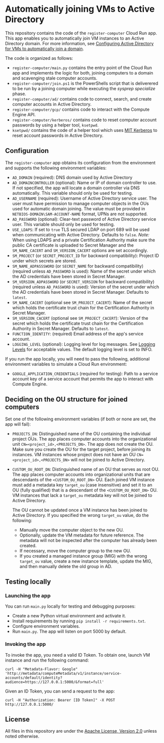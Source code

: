 # Automatically joining VMs to Active Directory

This repository contains the code of the `register-computer` Cloud Run app. This app enables you
to automatically join VM instances to an Active Directory domain. For more information,
see [Configuring Active Directory for VMs to automatically join a domain](https://cloud.google.com/solutions/configuring-active-directory-for-vms-to-automatically-join-the-domain).

The code is organized as follows:

* `register-computer/main.py` contains the entry point of the Cloud Run app and implements the
   logic for both, joining computers to a domain and scavenging stale computer accounts.
* `register-computer/join.ps1` is the PowerShells script that is deliverered to be run by a
   joining computer while executing the _sysprep specialize_ phase.
* `register-computer/ad/` contains code to connect, search, and create computer accounts in
   Active Directory.
* `register-computer/gcp/` contains code to interact with the Compute Engine API.
* `register-computer/kerberos/` contains code to reset computer account passwords by using a
   helper tool, `ksetpwd`.
* `ksetpwd/` contains the code of a helper tool which uses [MIT Kerberos](https://web.mit.edu/kerberos/)
  to reset account passwords in Active Directory.

## Configuration

The `register-computer` app obtains its configuration from the environment and supports the following environment variables:

* `AD_DOMAIN` (required): DNS domain used by Active Directory
* `AD_DOMAINCONTROLLER` (optional): Name or IP of domain controller to use. If not specified, the app will locate a domain controller via DNS automatically. This variable should only be used for testing.
* `AD_USERNAME` (required): Username of Active Directory service user. The user must have permission to manage computer objects in the OUs used for automatic domain joining. The value must be provided in `NETBIOS-DOMAIN\SAM-ACCOUNT-NAME` format, UPNs are not supported.
* `AD_PASSWORD` (optional): Clear-text password of Active Directory service user.  This variable should only be used for testing.
* `USE_LDAPS`: If set to `true` TLS secured LDAP on port 689 will be used when communicating with Active Directory. Defaults to `false`. *Note:* When using LDAPS and a private Certification Authority make sure the public CA certificate is uploaded to Secret Manager and the `SM_NAME_CACERT` and `SM_VERSION_CACERT` options are set accordingly.
* `SM_PROJECT` (or `SECRET_PROJECT_ID` for backward compatibility): Project ID under which secrets are stored.
* `SM_NAME_ADPASSSWORD` (or `SECRET_NAME` for backward compatibility) (required unless `AD_PASSWORD` is used): Name of the secret under which the AD credentials have been stored in Secret Manager.
* `SM_VERSION_ADPASSWORD` (or `SECRET_VERSION` for backward compatibility) (required unless `AD_PASSWORD` is used): Version of the secret under which the AD credentials have been stored in Secret Manager. Defaults to `latest`.
* `SM_NAME_CACERT` (optional see `SM_PROJECT_CACERT`): Name of the secret which holds the certificate trust chain for the Certification Authority in Secret Manager.
* `SM_VERSION_CACERT` (optional see `SM_PROJECT_CACERT`): Version of the secret which holds the certificate trust chain for the Certification Authority in Secret Manager. Defaults to `latest`.
* `FUNCTION_IDENTITY`: (required) Email address of the app's service account.
* `LOGGING_LEVEL` (optional): Logging level for log messages. See [Logging Levels](https://docs.python.org/3/library/logging.html#levels) for acceptable values. The default logging level is set to INFO.

If you run the app locally, you will need to pass the following, additional environment variables to simulate a
Cloud Run environment:

* `GOOGLE_APPLICATION_CREDENTIALS` (required for testing): Path to a service account key of a service account that permits the app to interact with Compute Engine. 

## Deciding on the OU structure for joined computers

Set one of the following environment variables (if both or none are set, the app will fail):

* `PROJECTS_DN`: Distinguished name of the OU containing the individual project OUs.
The app places computer accounts into the organizational unit `CN=<project_id>,<PROJECTS_DN>`.
The app does not create the OU. Make sure you create the OU for the target project, before joining its instances.
VM instances whose project does not have an OU `CN=<project_id>,<PROJECTS_DN>` will not be joined to Active Directory.

* `CUSTOM_OU_ROOT_DN`: Distinguished name of an OU that serves as root OU.
The app places computer accounts into organizational units that are descendants of the `<CUSTOM_OU_ROOT_DN>` OU.
Each joined VM instance must add a metadata key `target_ou` (case insensitive) and set it to
an OU (fully qualified) that is a descendant of the `<CUSTOM_OU_ROOT_DN>` OU.
VM instances that lack a `target_ou` metadata key will not be joined to Active Directory.

   The OU cannot be updated once a VM instance has been joined to Active Directory. If you specified the wrong `target_ou` value, do the following:
   * Manually move the computer object to the new OU. 
   * Optionally, update the VM metadata for future reference. The metadata will not be inspected after the computer has already been created.
   * If necessary, move the computer group to the new OU. 
   * If you created a managed instance group (MIG) with the wrong `target_ou` value, create a new instance template, update the MIG, and then manually delete the old group in AD.  

## Testing locally

### Launching the app

You can run `main.py` locally for testing and debugging purposes:

* Create a new Python virtual environment and activate it.
* Install requirements by running `pip install -r requirements.txt`.
* Configure environment variables.
* Run `main.py`. The app will listen on port 5000 by default.

### Invoking the app

To invoke the app, you need a valid ID Token. To obtain one, launch VM instance and run the following command:

`curl -H "Metadata-Flavor: Google" 'http://metadata/computeMetadata/v1/instance/service-accounts/default/identity?audience=https://127.0.0.1:5000/&format=full'`

Given an ID Token, you can send a request to the app:

`curl -H "Authorization: Bearer [ID Token]" -X POST http://127.0.0.1:5000/`

## License

All files in this repository are under the
[Apache License, Version 2.0](LICENSE.txt) unless noted otherwise.
